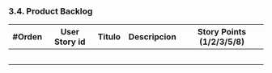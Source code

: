 ### 3.4. Product Backlog
|#Orden|User Story id|Titulo|Descripcion|Story Points (1/2/3/5/8)|
|------|-------------|------|-----------|------------------------|
|      |             |      |           |                        |
|      |             |      |           |                        |
|      |             |      |           |                        |
|      |             |      |           |                        |
|      |             |      |           |                        | 